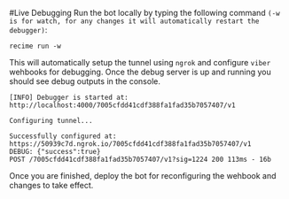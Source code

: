#Live Debugging
Run the bot locally by typing the following command `(-w is for watch, for any changes it will automatically restart the debugger)`:

```
recime run -w 

```

This will automatically setup the tunnel using `ngrok` and configure `viber` wehbooks for debugging. Once the debug server is up and running you should see debug outputs in the console.

```
[INFO] Debugger is started at:
http://localhost:4000/7005cfdd41cdf388fa1fad35b7057407/v1

Configuring tunnel...

Successfully configured at:
https://50939c7d.ngrok.io/7005cfdd41cdf388fa1fad35b7057407/v1
DEBUG: {"success":true}
POST /7005cfdd41cdf388fa1fad35b7057407/v1?sig=1224 200 113ms - 16b

```

Once you are finished, deploy the bot for reconfiguring the wehbook and changes to take effect.
